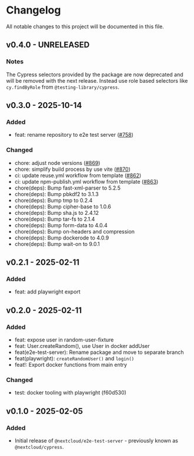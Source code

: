 <!--
  - SPDX-FileCopyrightText: 2025 Nextcloud GmbH and Nextcloud contributors
  - SPDX-License-Identifier: AGPL-3.0-or-later
-->
# Changelog

All notable changes to this project will be documented in this file.


## v0.4.0 - UNRELEASED
### Notes
The Cypress selectors provided by the package are now deprecated and will be removed with the next release.
Instead use role based selectors like `cy.findByRole` from `@testing-library/cypress`.

## v0.3.0 - 2025-10-14
### Added
- feat: rename repository to e2e test server \([#758](https://github.com/nextcloud-libraries/nextcloud-e2e-test-server/pull/758)\)

### Changed
- chore: adjust node versions \([#869](https://github.com/nextcloud-libraries/nextcloud-e2e-test-server/pull/869)\)
- chore: simplify build process by use vite \([#870](https://github.com/nextcloud-libraries/nextcloud-e2e-test-server/pull/870)\)
- ci: update reuse.yml workflow from template \([#862](https://github.com/nextcloud-libraries/nextcloud-e2e-test-server/pull/862)\)
- ci: update npm-publish.yml workflow from template \([#863](https://github.com/nextcloud-libraries/nextcloud-e2e-test-server/pull/863)\)
- chore(deps): Bump fast-xml-parser to 5.2.5
- chore(deps): Bump pbkdf2 to 3.1.3
- chore(deps): Bump tmp to 0.2.4
- chore(deps): Bump cipher-base to 1.0.6
- chore(deps): Bump sha.js to 2.4.12
- chore(deps): Bump tar-fs to 2.1.4
- chore(deps): Bump form-data to 4.0.4
- chore(deps): Bump on-headers and compression
- chore(deps): Bump dockerode to 4.0.9
- chore(deps): Bump wait-on to 9.0.1

## v0.2.1 - 2025-02-11
### Added
- feat: add playwright export

## v0.2.0 - 2025-02-11
### Added
- feat: expose user in random-user-fixture
- feat: User.createRandom(), use User in docker addUser
- feat(e2e-test-server): Rename package and move to separate branch
- feat(playwright): `createRandomUser()` and `login()`
- feat!: Export docker functions from main entry

### Changed
- test: docker tooling with playwright (f60d530)

## v0.1.0 - 2025-02-05
### Added
- Initial release of `@nextcloud/e2e-test-server` - previously known as `@nextcloud/cypress`.
